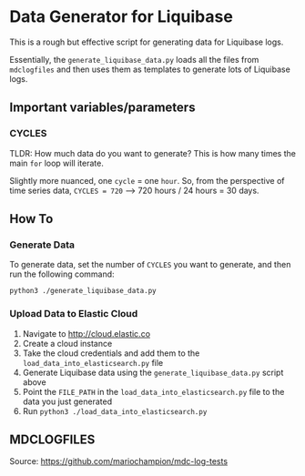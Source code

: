 # Data Generator for Liquibase

This is a rough but effective script for generating data for Liquibase logs.

Essentially, the `generate_liquibase_data.py` loads all the files from `mdclogfiles` and then uses them as templates to generate lots of Liquibase logs.


## Important variables/parameters

### CYCLES
TLDR: How much data do you want to generate? This is how many times the main `for` loop will iterate.

Slightly more nuanced, one `cycle` = one `hour`. So, from the perspective of time series data, `CYCLES = 720` --> 720 hours / 24 hours = 30 days.

## How To

### Generate Data

To generate data, set the number of `CYCLES` you want to generate, and then run the following command:

`python3 ./generate_liquibase_data.py`

### Upload Data to Elastic Cloud

1. Navigate to http://cloud.elastic.co
2. Create a cloud instance
3. Take the cloud credentials and add them to the `load_data_into_elasticsearch.py` file
4. Generate Liquibase data using the `generate_liquibase_data.py` script above
5. Point the `FILE_PATH` in the `load_data_into_elasticsearch.py` file to the data you just generated
6. Run `python3 ./load_data_into_elasticsearch.py`

## MDCLOGFILES

Source: https://github.com/mariochampion/mdc-log-tests